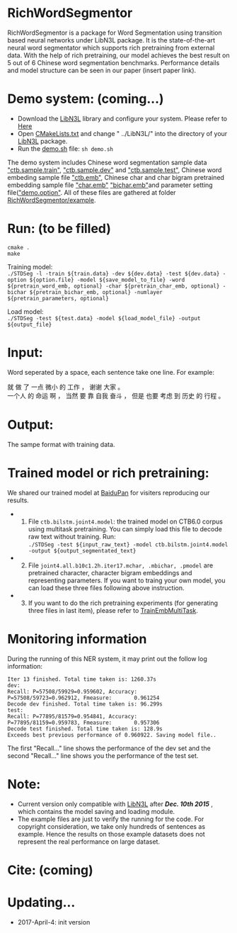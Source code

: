 RichWordSegmentor
======
RichWordSegmentor is a package for Word Segmentation using transition based neural networks under LibN3L package. It is the state-of-the-art neural word segmentator which supports rich pretraining from external data. With the help of rich pretraining, our model achieves the best result on 5 out of 6 Chinese word segmentation benchmarks. Performance details and model structure can be seen in our paper (insert paper link). 

Demo system: (coming...)
======
* Download the [LibN3L](https://github.com/SUTDNLP/LibN3L) library and configure your system. Please refer to [Here](https://github.com/SUTDNLP/LibN3L)
* Open [CMakeLists.txt](CMakeLists.txt) and change " ../LibN3L/" into the directory of your [LibN3L](https://github.com/SUTDNLP/LibN3L) package.
* Run the [demo.sh](demo.sh) file: `sh demo.sh`

The demo system includes Chinese word segmentation sample data ["ctb.sample.train"](example/ctb.sample.train), ["ctb.sample.dev"](example/ctb.sample.dev) and ["ctb.sample.test"](example/ctb.sample.test), Chinese word embeding sample file ["ctb.emb"](example/ctb.emb), Chinese char and char bigram pretrained embedding sample file ["char.emb"](example/char.emb) ["bichar.emb"](example/bichar.emb)and parameter setting file(["demo.option"](example/demo.option). All of these files are gathered at folder [RichWordSegmentor/example](example).


Run: (to be filled)
=======
`cmake .`  
`make`

Training model:  
`./STDSeg -l -train ${train.data} -dev ${dev.data} -test ${dev.data} -option ${option.file} -model ${save_model_to_file} -word ${pretrain_word_emb, optional} -char ${pretrain_char_emb, optional} -bichar ${pretrain_bichar_emb, optional} -numlayer ${pretrain_parameters, optional}`

Load model:  
`./STDSeg -test ${test.data} -model ${load_model_file} -output ${output_file}`

Input:
======
Word seperated by a space, each sentence take one line. For example:

就 做 了 一点 微小 的 工作 ， 谢谢 大家 。  
一个人 的 命运 啊 ， 当然 要 靠 自我 奋斗 ， 但是 也要 考虑 到 历史 的 行程 。

Output:
=======
The sampe format with training data.

Trained model or rich pretraining:
==========
We shared our trained model at [BaiduPan](https://pan.baidu.com/s/1pLO6T9D) for visiters reproducing our results.  
* 1. File `ctb.bilstm.joint4.model`: the trained model on CTB6.0 corpus using multitask pretraining. You can simply load this file to decode raw text without training. Run:  
`./STDSeg -test ${input_raw_text} -model ctb.bilstm.joint4.model -output ${output_segmentated_text}`
* 2. File `joint4.all.b10c1.2h.iter17.mchar, .mbichar, .pmodel` are pretrained character, character bigram embeddings and representing parameters. If you want to traing your own model, you can load these three files following above instruction.   
* 3. If you want to do the rich pretraining experiments (for generating three files in last item), please refer to [TrainEmbMultiTask](https://github.com/jiesutd/TrainEmbMultiTask).  


Monitoring information
=====
During the running of this NER system, it may print out the follow log information:


`Iter 13 finished. Total time taken is: 1260.37s`  
`dev:`  
`Recall: P=57508/59929=0.959602, Accuracy:       P=57508/59723=0.962912, Fmeasure:       0.961254`  
`Decode dev finished. Total time taken is: 96.299s`  
`test:`  
`Recall: P=77895/81579=0.954841, Accuracy:       P=77895/81159=0.959783, Fmeasure:       0.957306`  
`Decode test finished. Total time taken is: 128.9s`  
`Exceeds best previous performance of 0.960922. Saving model file..`  

The first "Recall..." line shows the performance of the dev set and the second "Recall..." line shows 
you the performance of the test set.


Note: 
======
* Current version only compatible with [LibN3L](https://github.com/SUTDNLP/LibN3L) after ***Dec. 10th 2015*** , which contains the model saving and loading module.
* The example files are just to verify the running for the code. For copyright consideration, we take only hundreds of sentences as example. Hence the results on those example datasets does not represent the real performance on large dataset.



Cite: (coming)
========


Updating...
====
* 2017-April-4: init version


